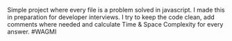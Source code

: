 Simple project where every file is a problem solved in javascript.
I made this in preparation for developer interviews.
I try to keep the code clean, add comments where needed and calculate Time & Space Complexity for every answer.
#WAGMI